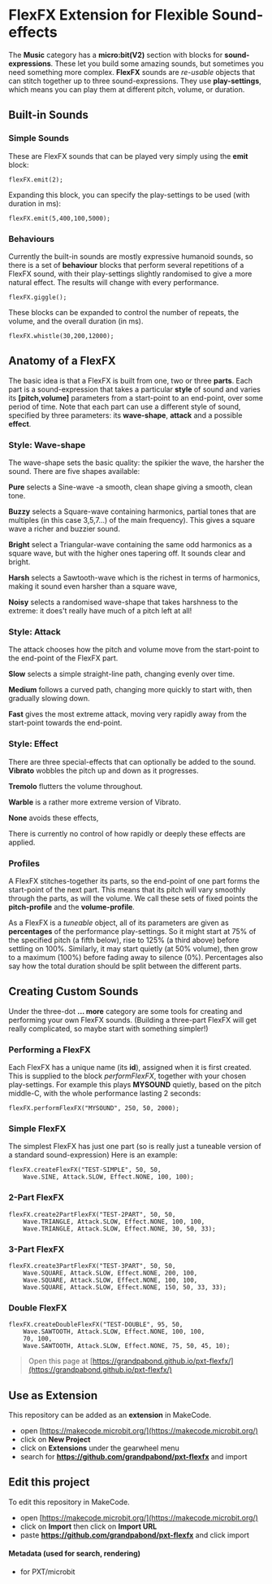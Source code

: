# FlexFX Extension  for  Flexible Sound-effects
The **Music** category has a **micro:bit(V2)** section with blocks for **sound-expressions**. 
These let you build some amazing sounds, but sometimes you need something more complex.
**FlexFX** sounds are *re-usable* objects that can stitch together up to three sound-expressions.
They use **play-settings**, which means you can play them at different pitch, volume, or duration.
## Built-in Sounds
### Simple Sounds
These are FlexFX sounds that can be played very simply using the **emit** block:
```blocks
flexFX.emit(2);
```
Expanding this block, you can specify the play-settings to be used (with duration in ms):
```blocks
flexFX.emit(5,400,100,5000);
```
### Behaviours
Currently the built-in sounds are mostly expressive humanoid sounds, so there is a set of **behaviour** blocks
 that perform several repetitions of a FlexFX sound, with their play-settings slightly randomised to give 
 a more natural effect. The results will change with every performance.
```blocks
flexFX.giggle();
```
These blocks can be expanded to control the number of repeats, the volume, and the overall duration (in ms). 
```blocks
flexFX.whistle(30,200,12000);
```

## Anatomy of a FlexFX
The basic idea is that a FlexFX is built from one, two or three **parts**.
Each part is a sound-expression that takes a particular **style** of sound and varies its **[pitch,volume]** 
parameters from a start-point to an end-point, over some period of time. Note that each part can use a different 
style of sound, specified by three parameters: its **wave-shape**, **attack** and a possible **effect**.

### Style: Wave-shape
The wave-shape sets the basic quality: the spikier the wave, the harsher the sound. There are five shapes available:

**Pure** selects a Sine-wave -a smooth, clean shape giving a smooth, clean tone.

**Buzzy** selects a Square-wave containing harmonics, partial tones that are multiples (in this case 3,5,7...) of the main frequency). This gives a square wave a richer and buzzier sound.

**Bright** select a Triangular-wave containing the same odd harmonics as a square wave, but with the higher ones tapering off. It sounds clear and bright.

**Harsh** selects a Sawtooth-wave which is the richest in terms of harmonics, making it sound even harsher than a square wave,

**Noisy** selects a randomised wave-shape that takes harshness to the extreme: it does't really have much of a pitch left at all!

### Style: Attack
The attack chooses how the pitch and volume move from the start-point to the end-point of the FlexFX part.

**Slow** selects a simple straight-line path, changing evenly over time.

**Medium** follows a curved path, changing more quickly to start with, then gradually slowing down.

**Fast** gives the most extreme attack, moving very rapidly away from the start-point towards the end-point. 

### Style: Effect
There are three special-effects that can optionally be added to the sound.
**Vibrato** wobbles the pitch up and down as it progresses.

**Tremolo** flutters the volume throughout.

**Warble** is a rather more extreme version of Vibrato.

**None** avoids these effects,

There is currently no control of how rapidly or deeply these effects are applied.

### Profiles
A FlexFX stitches-together its parts, so the end-point of one part forms the start-point of the next part.
This means that its pitch will vary smoothly through the parts, as will the volume. 
We call these sets of fixed points the **pitch-profile** and the **volume-profile**.

As a FlexFX is a *tuneable* object, all of its parameters are given as **percentages** of the performance play-settings.
So it might start at 75% of the specified pitch (a fifth below), rise to 125% (a third above) before settling on 100%.
Similarly, it may start quietly (at 50% volume), then grow to a maximum (100%) before fading away to silence (0%).
Percentages also say how the total duration should be split between the different parts. 

## Creating Custom Sounds
Under the three-dot **... more** category are some tools for creating and performing your own FlexFX sounds.
(Building a three-part FlexFX will get really complicated, so maybe start with something simpler!)

### Performing a FlexFX 
Each FlexFX has a unique name (its **id**), assigned when it is first created. 
This is supplied to the block *performFlexFX*, together with your chosen play-settings. For example this plays **MYSOUND**
quietly, based on the pitch middle-C, with the whole performance lasting 2 seconds:
```blocks
flexFX.performFlexFX("MYSOUND", 250, 50, 2000);
```
### Simple FlexFX
The simplest FlexFX has just one part (so is really just a tuneable version of a standard sound-expression)
Here is an example:
```blocks
flexFX.createFlexFX("TEST-SIMPLE", 50, 50,
    Wave.SINE, Attack.SLOW, Effect.NONE, 100, 100);
```

### 2-Part FlexFX

```blocks
flexFX.create2PartFlexFX("TEST-2PART", 50, 50,
    Wave.TRIANGLE, Attack.SLOW, Effect.NONE, 100, 100,
    Wave.TRIANGLE, Attack.SLOW, Effect.NONE, 30, 50, 33);
```

### 3-Part FlexFX


```blocks
flexFX.create3PartFlexFX("TEST-3PART", 50, 50,
    Wave.SQUARE, Attack.SLOW, Effect.NONE, 200, 100,
    Wave.SQUARE, Attack.SLOW, Effect.NONE, 100, 100,
    Wave.SQUARE, Attack.SLOW, Effect.NONE, 150, 50, 33, 33);
```


### Double FlexFX


```blocks
flexFX.createDoubleFlexFX("TEST-DOUBLE", 95, 50,
    Wave.SAWTOOTH, Attack.SLOW, Effect.NONE, 100, 100,
    70, 100,
    Wave.SAWTOOTH, Attack.SLOW, Effect.NONE, 75, 50, 45, 10);
```







> Open this page at [https://grandpabond.github.io/pxt-flexfx/](https://grandpabond.github.io/pxt-flexfx/)

## Use as Extension

This repository can be added as an **extension** in MakeCode.

* open [https://makecode.microbit.org/](https://makecode.microbit.org/)
* click on **New Project**
* click on **Extensions** under the gearwheel menu
* search for **https://github.com/grandpabond/pxt-flexfx** and import

## Edit this project

To edit this repository in MakeCode.

* open [https://makecode.microbit.org/](https://makecode.microbit.org/)
* click on **Import** then click on **Import URL**
* paste **https://github.com/grandpabond/pxt-flexfx** and click import

#### Metadata (used for search, rendering)

* for PXT/microbit
<script src="https://makecode.com/gh-pages-embed.js"></script><script>makeCodeRender("{{ site.makecode.home_url }}", "{{ site.github.owner_name }}/{{ site.github.repository_name }}");</script>
